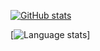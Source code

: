 
[![GitHub stats](https://github-readme-stats.vercel.app/api?username=Melara1024&show_icons=true&count_private=true&theme=chartreuse-dark
)](https://github.com/anuraghazra/github-readme-stats)


[![Language stats](https://github-readme-stats.vercel.app/api/top-langs/?username=Melara1024&layout=compact&count_private=true&theme=chartreuse-dark)]
